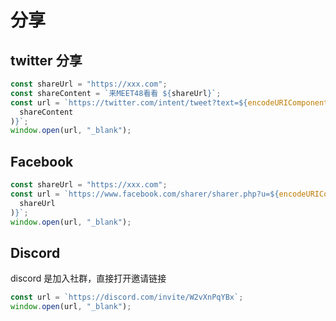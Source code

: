 # 分享

## twitter 分享

```ts
const shareUrl = "https://xxx.com";
const shareContent = `来MEET48看看 ${shareUrl}`;
const url = `https://twitter.com/intent/tweet?text=${encodeURIComponent(
  shareContent
)}`;
window.open(url, "_blank");
```

## Facebook

```ts
const shareUrl = "https://xxx.com";
const url = `https://www.facebook.com/sharer/sharer.php?u=${encodeURIComponent(
  shareUrl
)}`;
window.open(url, "_blank");
```

## Discord

discord 是加入社群，直接打开邀请链接

```ts
const url = `https://discord.com/invite/W2vXnPqYBx`;
window.open(url, "_blank");
```
